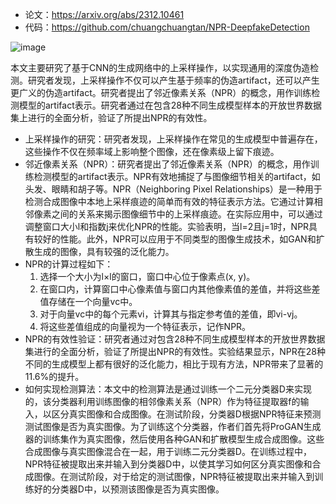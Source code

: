 - 论文：https://arxiv.org/abs/2312.10461
- 代码：https://github.com/chuangchuangtan/NPR-DeepfakeDetection

![image](https://github.com/lartpang/blog/assets/26847524/0c7f34a2-8f24-458e-84c9-37b8253deb5c)

本文主要研究了基于CNN的生成网络中的上采样操作，以实现通用的深度伪造检测。研究者发现，上采样操作不仅可以产生基于频率的伪造artifact，还可以产生更广义的伪造artifact。研究者提出了邻近像素关系（NPR）的概念，用作训练检测模型的artifact表示。研究者通过在包含28种不同生成模型样本的开放世界数据集上进行的全面分析，验证了所提出NPR的有效性。
- 上采样操作的研究：研究者发现，上采样操作在常见的生成模型中普遍存在，这些操作不仅在频率域上影响整个图像，还在像素级上留下痕迹。
- 邻近像素关系（NPR）：研究者提出了邻近像素关系（NPR）的概念，用作训练检测模型的artifact表示。NPR有效地捕捉了与图像细节相关的artifact，如头发、眼睛和胡子等。NPR（Neighboring Pixel Relationships）是一种用于检测合成图像中本地上采样痕迹的简单而有效的特征表示方法。它通过计算相邻像素之间的关系来揭示图像细节中的上采样痕迹。在实际应用中，可以通过调整窗口大小l和指数j来优化NPR的性能。实验表明，当l=2且j=1时，NPR具有较好的性能。此外，NPR可以应用于不同类型的图像生成技术，如GAN和扩散生成的图像，具有较强的泛化能力。
- NPR的计算过程如下：
  1. 选择一个大小为l×l的窗口，窗口中心位于像素点(x, y)。
  2. 在窗口内，计算窗口中心像素值与窗口内其他像素值的差值，并将这些差值存储在一个向量vc中。
  3. 对于向量vc中的每个元素vi，计算其与指定参考值的差值，即vi-vj。
  4. 将这些差值组成的向量视为一个特征表示，记作NPR。
- NPR的有效性验证：研究者通过对包含28种不同生成模型样本的开放世界数据集进行的全面分析，验证了所提出NPR的有效性。实验结果显示，NPR在28种不同的生成模型上都有很好的泛化能力，相比于现有方法，NPR带来了显著的11.6%的提升。
- 如何实现检测算法：本文中的检测算法是通过训练一个二元分类器D来实现的，该分类器利用训练图像的相邻像素关系（NPR）作为特征提取器f的输入，以区分真实图像和合成图像。在测试阶段，分类器D根据NPR特征来预测测试图像是否为真实图像。为了训练这个分类器，作者们首先将ProGAN生成器的训练集作为真实图像，然后使用各种GAN和扩散模型生成合成图像。这些合成图像与真实图像混合在一起，用于训练二元分类器D。在训练过程中，NPR特征被提取出来并输入到分类器D中，以使其学习如何区分真实图像和合成图像。在测试阶段，对于给定的测试图像，NPR特征被提取出来并输入到训练好的分类器D中，以预测该图像是否为真实图像。